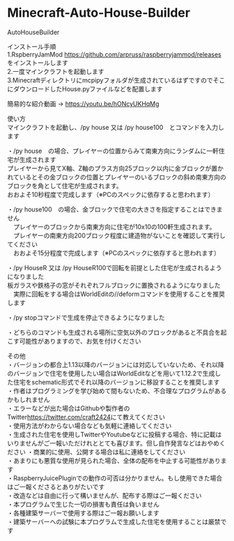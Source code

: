 # Minecraft-Auto-House-Builder

AutoHouseBuilder

インストール手順  
1.RspberryJamMod <https://github.com/arpruss/raspberryjammod/releases>をインストールします  
2.一度マインクラフトを起動します  
3.Minecraftディレクトリにmcpipyフォルダが生成されているはずですのでそこにダウンロードしたHouse.pyファイルなどを配置します  

簡易的な紹介動画 → <https://youtu.be/hONcyUKHqMg>  

使い方  
マインクラフトを起動し、/py house 又は /py house100　とコマンドを入力します  

・/py house　の場合、プレイヤーの位置からみて南東方向にランダムに一軒住宅が生成されます  
プレイヤーから見てX軸、Z軸のプラス方向25ブロック以内に金ブロックが置かれているとその金ブロックの位置とプレイヤーのいるブロックの斜め南東方向のブロックを角として住宅が生成されます。  
おおよそ10秒程度で完成します（※PCのスペックに依存すると思われます）  

・/py house100　の場合、金ブロックで住宅の大きさを指定することはできません  
　プレイヤーのブロックから南東方向に住宅が10x10の100軒生成されます。  
　プレイヤーの南東方向200ブロック程度に建造物がないことを確認して実行してください  
　おおよそ15分程度で完成します（※PCのスペックに依存すると思われます）  

・/py HouseR 又は /py HouseR100で回転を前提とした住宅が生成されるようになりました  
  板ガラスや鉄格子の窓がそれぞれフルブロックに置換されるようになりました  
　実際に回転をする場合はWorldEditの//deformコマンドを使用することを推奨します  

・/py stopコマンドで生成を停止できるようになりました  

・どちらのコマンドも生成される場所に空気以外のブロックがあると不具合を起こす可能性がありますので、お気を付けください  

その他  
・バージョンの都合上1.13以降のバージョンには対応していないため、それ以降のバージョンで住宅を使用したい場合はWorldEditなどを用いて1.12.2で生成した住宅をschematic形式でそれ以降のバージョンに移設することを推奨します  
・作者はプログラミングを学び始めて間もないため、不合理なプログラムがあるかもしれません  
・エラーなどが出た場合はGithubや製作者のTwitter<https://twitter.com/craft2424>にて教えてください  
・使用方法がわからない場合なども気軽に連絡してください  
・生成された住宅を使用しTwitterやYoutubeなどに投稿する場合、特に記載はいりませんがご一報いただけれととても喜びます。但し自作発言などはおやめください
・商業的に使用、公開する場合は私に連絡をしてください  
・あまりにも悪質な使用が見られた場合、全体の配布を中止する可能性があります  
・RaspberryJuicePluginでの動作の可否は分かりません。もし使用できた場合はご一報くださるとありがたいです  
・改造などは自由に行って構いませんが、配布する際はご一報ください    
・本プログラムで生じた一切の損害も責任は負いません  
・各種建築サーバーで使用する際はご一報お願いします  
・建築サーバーへの試験に本プログラムで生成した住宅を使用することは厳禁です  
